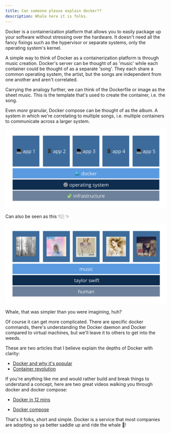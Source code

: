 ```yaml
---
title: Can someone please explain docker??
description: Whale here it is folks.
---
```



Docker is a containerization platform that allows you to easily package up your software without stressing over the hardware. It doesn't need all the fancy fixings such as the hypervisor or separate systems, only the operating system's kernel. 



A simple way to think of Docker as a containerization platform is through music creation. Docker's server can be thought of as 'music' while each container could be thought of as a separate 'song'. They each share a common operating system, the artist, but the songs are independent from one another and aren't correlated. 

Carrying the analogy further, we can think of the Dockerfile or image as the sheet music. This is the template that's used to create the container, i.e. the song. 

Even *more* granular, Docker compose can be thought of as the album. A system in which we're correlating to multiple songs, i.e. multiple containers to communicate across a larger system. 

![docker infographic](docker.png)

Can also be seen as this 👇🏼 ✨																								

![taylorswift infographic](taylorswift.png)



Whale, that was simpler than you were imagining, huh? 



Of course it can get more complicated. There are specific docker commands, there's understanding the Docker daemon and  Docker compared to virtual machines, but we'll leave it to others to get into the weeds. 

These are two articles that I believe explain the depths of Docker with clarity: 

- [Docker and why it's popular](https://www.zdnet.com/article/what-is-docker-and-why-is-it-so-darn-popular/)
- [Container revolution](https://www.infoworld.com/article/3204171/what-is-docker-the-spark-for-the-container-revolution.html)



If you're anything like me and would rather build and break things to understand a concept, here are two great videos walking you through docker and docker compose:

* [Docker in 12 mins](https://www.youtube.com/watch?v=YFl2mCHdv24&t=183s&ab_channel=JakeWright)

* [Docker compose](https://www.youtube.com/watch?v=Qw9zlE3t8Ko&ab_channel=JakeWright)



That's it folks, short and simple. Docker is a service that most companies are adopting so ya better saddle up and ride the whale 🐳! 



































